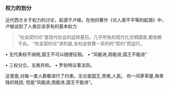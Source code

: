 ### 权力的划分
近代西方关于权力的讨论，起源于卢梭。在他的著作《论人类不平等的起源》中，卢梭谈到了人类应该享有的基本权力


> “社会契约论”是现代社会的运转基石。几乎所有的现代化文明国家,都依赖于此。“社会契约论”讲的是,全社会依靠一系列的“契约”而运行。 

> • 无代表权不纳税,国王不可以随便征税。
• “风能进,雨能进,国王不能进”
• 三权分立。五族共和。
• 罗伯特议事法则。

> 这里面,对每一类人群都进行了约束。无论是国王,贵族,人民。你一间茅草屋,再卑贱的贱民;但是“风能进,雨能进,国王不能进”。